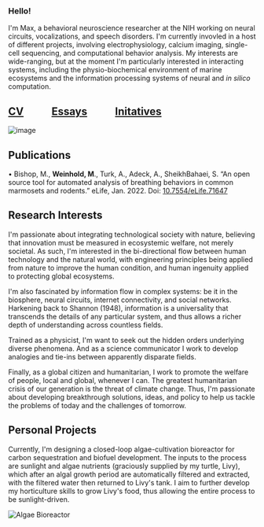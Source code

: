 ### Hello!

I'm Max, a behavioral neuroscience researcher at the NIH working on neural circuits, vocalizations, and speech disorders. I'm currently invovled in a host of different projects, involving electrophysiology, calcium imaging, single-cell sequencing, and computational behavior analysis. My interests are wide-ranging, but at the moment I'm particularly interested in interacting systems, including the physio-biochemical environment of marine ecosystems and the information processing systems of neural and _in silico_ computation.  

 ## [CV](https://maximilianweinhold.github.io/CV/CV.pdf) &emsp; &emsp; [Essays](https://maximilianweinhold.github.io/essays/) &emsp; &emsp; [Initatives](https://maximilianweinhold.github.io/initiatives/)


![image](https://user-images.githubusercontent.com/95586072/162780826-d2a7922b-0d67-4a65-b1bd-4ac61a66c8a0.jpg)


## Publications

•	Bishop, M., **Weinhold, M**., Turk, A., Adeck, A., SheikhBahaei, S. “An open source tool for automated analysis of breathing behaviors in common marmosets and rodents.” eLife, Jan. 2022. Doi: [10.7554/eLife.71647](https://elifesciences.org/articles/71647)



## Research Interests

I'm passionate about integrating technological society with nature, believing that innovation must be measured in ecosystemic welfare, not merely societal. As such, I'm interested in the bi-directional flow between human technology and the natural world, with engineering principles being applied from nature to improve the human condition, and human ingenuity applied to protecting global ecosystems. 

I'm also fascinated by information flow in complex systems: be it in the biosphere, neural circuits, internet connectivity, and social networks. Harkening back to Shannon (1948), information is a universality that transcends the details of any particular system, and thus allows a richer depth of understanding across countless fields. 

Trained as a physicist, I'm want to seek out the hidden orders underlying diverse phenomena. And as a science communicator I work to develop analogies and tie-ins between apparently disparate fields. 

Finally, as a global citizen and humanitarian, I work to promote the welfare of people, local and global, whenever I can. The greatest humanitarian crisis of our generation is the threat of climate change. Thus, I'm passionate about developing breakthrough solutions, ideas, and policy to help us tackle the problems of today and the challenges of tomorrow. 



## Personal Projects

Currently, I'm designing a closed-loop algae-cultivation bioreactor for carbon sequestration and biofuel development. The inputs to the process are sunlight and algae nutrients (graciously supplied by my turtle, Livy), which after an algal growth period are automatically filtered and extracted, with the filtered water then returned to Livy's tank. I aim to further develop my horticulture skills to grow Livy's food, thus allowing the entire process to be sunlight-driven.  

![Algae Bioreactor](https://user-images.githubusercontent.com/95586072/155163527-93f3903c-5119-4fd2-b97c-b6004cffe1b1.jpg)

